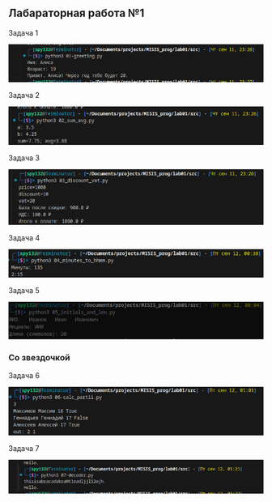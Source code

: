 ## Лабараторная работа №1
Задача 1

![Task1](/lab01/images/01.jpg)

Задача 2

![Task2](/lab01/images/02.jpg)

Задача 3

![Task3](/lab01/images/03.jpg)

Задача 4

![Task4](/lab01/images/04.jpg)

Задача 5

![Task5](/lab01/images/05.jpg)

### Со звездочкой
Задача 6

![Task6](/lab01/images/06.jpg)

Задача 7

![Task7](/lab01/images/07.jpg)